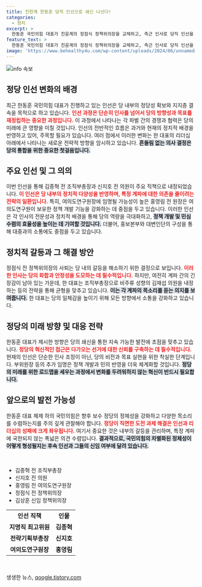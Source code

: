 ```yaml
---
title: 친한계 한동훈 당직 인선으로 쇄신 나선다!
categories:
  - 정치
excerpt: >
  한동훈 국민의힘 대표가 친윤계의 정점식 정책위의장을 교체하고, 측근 인사로 당직 인선을 단행할 예정이다. 오는 5일 최고위원회에서 김종혁, 신지호, 홍영림 등 핵심 인사들에 대한 결정이 내려지며, 당의 쇄신과 소통 강화에 집중할 계획이다.
feature_text: >
  한동훈 국민의힘 대표가 친윤계의 정점식 정책위의장을 교체하고, 측근 인사로 당직 인선을 단행할 예정이다. 오는 5일 최고위원회에서 김종혁, 신지호, 홍영림 등 핵심 인사들에 대한 결정이 내려지며, 당의 쇄신과 소통 강화에 집중할 계획이다.
image: 'https://www.behealthy4u.com/wp-content/uploads/2024/06/unnamed-file.png'
---
```


<p><img src="https://www.behealthy4u.com/wp-content/uploads/2024/06/unnamed-file.png" alt="info 속보" /></p>

<h2 data-ke-size="size26">정당 인선 변화의 배경</h2>

<p data-ke-size="size16">최근 한동훈 국민의힘 대표가 진행하고 있는 인선은 당 내부의 정당성 확보와 지지층 결속을 목적으로 하고 있습니다. <b><span style="color: #ee2323;">인선 과정은 단순히 인사를 넘어서 당의 방향성과 목표를 재정립하는 중요한 과정입니다.</span></b> 이 과정에서 나타나는 각 파벌 간의 경쟁과 협력은 당의 미래에 큰 영향을 미칠 것입니다. 인선의 전반적인 흐름은 과거와 현재의 정치적 배경을 반영하고 있어, 주목할 필요가 있습니다. 여러 점에서 이러한 변화는 한 대표의 리더십 아래에서 나타나는 새로운 전략적 방향을 암시하고 있습니다. <b><span style="background-color: #21538527;">흔들림 없는 의사 결정은 당의 통합을 위한 중요한 첫걸음입니다.</span></b></p>

<h2 data-ke-size="size26">주요 인선 및 그 의의</h2>

<p data-ke-size="size16">이번 인선을 통해 김종혁 전 조직부총장과 신지호 전 의원이 주요 직책으로 내정되었습니다. <b><span style="color: #ee2323;">이 인선은 당 내부의 정치적 다양성을 반영하며, 특정 계파에 대한 의존을 줄이려는 전략의 일환입니다.</span></b> 특히, 여의도연구원장에 임명될 가능성이 높은 홍영림 전 원장은 여의도연구원이 보유한 정책 개발 기능을 강화하는 데 중점을 두고 있습니다. 이러한 인선은 각 인사의 전문성과 정치적 배경을 통해 당의 역량을 극대화하고, <b><span style="background-color: #21538527;">정책 개발 및 민심 수렴의 효율성을 높이는 데 기여할 것입니다.</span></b> 더불어, 홍보본부와 대변인단의 구성을 통해 대중과의 소통에도 중점을 두고 있습니다.</p>

<h2 data-ke-size="size26">정치적 갈등과 그 해결 방안</h2>

<p data-ke-size="size16">정점식 전 정책위의장의 사퇴는 당 내의 갈등을 해소하기 위한 결정으로 보입니다. <b><span style="color: #ee2323;">이러한 인사는 당의 화합과 안정성을 도모하는 데 필수적입니다.</span></b> 하지만, 여전히 계파 간의 긴장감이 남아 있는 가운데, 한 대표는 조직부총장으로 비주류 성향의 김재섭 의원을 내정하는 등의 전략을 통해 균형을 맞추고 있습니다. <b><span style="background-color: #21538527;">이는 각 계파의 목소리를 듣는 의지를 보여줍니다.</span></b> 한 대표는 당의 일체감을 높이기 위해 모든 방향에서 소통을 강화하고 있습니다.</p>

<h2 data-ke-size="size26">정당의 미래 방향 및 대응 전략</h2>

<p data-ke-size="size16">한동훈 대표가 제시한 방향은 당의 쇄신을 통한 지속 가능한 발전에 초점을 맞추고 있습니다. <b><span style="color: #ee2323;">정당의 혁신적인 접근은 다가오는 선거에 대한 신뢰를 구축하는 데 필수적입니다.</span></b> 현재의 인선은 단순한 인사 조정이 아닌, 당의 비전과 목표 실현을 위한 착실한 단계입니다. 부위원장 등의 추가 임명은 정책 개발과 민의 반영을 더욱 체계화할 것입니다. <b><span style="background-color: #21538527;">정당의 미래를 위한 로드맵을 세우는 과정에서 변화를 두려워하지 않는 혁신이 반드시 필요합니다.</span></b></p>

<h2 data-ke-size="size26">앞으로의 발전 가능성</h2>

<p data-ke-size="size16">한동훈 대표 체제 하의 국민의힘은 향후 보수 정당의 정체성을 강화하고 다양한 목소리를 수렴하는지를 주의 깊게 관찰해야 합니다. <b><span style="color: #ee2323;">정당이 직면한 도전 과제 해결은 인선과 리더십의 성패에 크게 좌우됩니다.</span></b> 여기서 중요한 것은 내부의 갈등을 관리하며, 특정 계파에 국한되지 않는 폭넓은 의견 수렴입니다. <b><span style="background-color: #21538527;">결과적으로, 국민의힘의 차별화된 정체성이 어떻게 형성될지는 후속 인선과 그들의 신임 여부에 달려 있습니다.</span></b></p>

<p data-ke-size="size16">&nbsp;</p>

<ul>
    <li>김종혁 전 조직부총장</li>
    <li>신지호 전 의원</li>
    <li>홍영림 전 여의도연구원장</li>
    <li>정점식 전 정책위의장</li>
    <li>김상훈 신임 정책위의장</li>
</ul>

<table style="width: 100%;">
    <tbody>
        <tr>
            <td style="text-align: center; height: 17px;"><b>인선 직책</b></td>
            <td style="text-align: center; height: 17px;"><b>인물</b></td>
        </tr>
        <tr>
            <td style="text-align: center; height: 17px;"><b>지명직 최고위원</b></td>
            <td style="text-align: center; height: 17px;"><b>김종혁</b></td>
        </tr>
        <tr>
            <td style="text-align: center; height: 17px;"><b>전략기획부총장</b></td>
            <td style="text-align: center; height: 17px;"><b>신지호</b></td>
        </tr>
        <tr>
            <td style="text-align: center; height: 17px;"><b>여의도연구원장</b></td>
            <td style="text-align: center; height: 17px;"><b>홍영림</b></td>
        </tr>
    </tbody>
</table>

<p data-ke-size="size16">&nbsp;</p>
생생한 뉴스, <a href="https://qoogle.tistory.com" rel="dofollow">qoogle.tistory.com</a>



